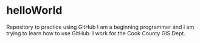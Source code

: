 # helloWorld
Repository to practice using GitHub
I am a beginning programmer and I am trying to learn how to use GitHub.
I work for the Cook County GIS Dept.
